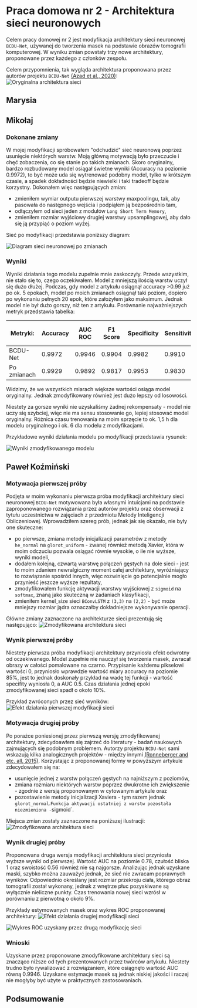 # Praca domowa nr 2 - Architektura sieci neuronowych
Celem pracy domowej nr 2 jest modyfikacja architektury sieci neuronowej `BCDU-Net`, używanej do tworzenia masek na podstawie obrazów tomografii komputerowej. W wyniku zmian powstały trzy nowe architektury, proponowane przez każdego z członków zespołu.

Celem przypomnienia, tak wygląda architektura proponowana przez autorów projektu `BCDU-Net` [(Azad et al., 2020)](https://github.com/rezazad68/BCDU-Net):
![Oryginalna architektura sieci](./data/bcdunet.png)
## Marysia

## Mikołaj

### Dokonane zmiany

W mojej modyfikacji spróbowałem "odchudzić" sieć neuronową poprzez usunięcie niektórych warstw. Moją główną motywacją było przeczucie i chęć zobaczenia, co się stanie po takich zmianach. Skoro oryginalny, bardzo rozbudowany model osiągał świetne wyniki (Accuracy na poziomie 0.9972), to być może uda się wytrenować podobny model, tylko w krótszym czasie, a spadek dokładności będzie niewielki i taki tradeoff będzie korzystny. Dokonałem więc następujących zmian:
- zmieniłem wymiar outputu pierwszej warstwy maxpoolingu, tak, aby pasowała do następnego wejścia i podpiąłem ją bezpośrednio tam, 
- odłączyłem od sieci jeden z modułów `Long Short Term Memory`,
- zmieniłem rozmiar wyjściowy drugiej warstwy upsamplingowej, aby dało się ją przypiąć o poziom wyżej. 

Sieć po modyfikacji przedstawia poniższy diagram:

![Diagram sieci neuronowej po zmianach](./data/bcdunet_mikolaj.png)


### Wyniki

Wyniki działania tego modelu zupełnie mnie zaskoczyły. Przede wszystkim, nie stało się to, czego oczekiwałem. Model z mniejszą ilością warstw uczył się dużo dłużej. Podczas, gdy model z artykułu osiągnął accuracy >0.99 już po ok. 5 epokach, model po moich zmianach osiągnął taki poziom, dopiero po wykonaniu pełnych 20 epok, które założyłem jako maksimum. Jednak model nie był dużo gorszy, niż ten z artykułu. Porównanie najważniejszych metryk przedstawia tabelka:


| Metryki: | Accuracy |  AUC ROC | F1 Score | Specificity | Sensitivity | Jaccard similarity score|
| ------- | --------- | ------ | ----- | --- | --- | --- |
| BCDU-Net | 0.9972 | 0.9946 | 0.9904 | 0.9982 | 0.9910 | 0.9972 |
|  Po zmianach| 0.9929 | 0.9892 | 0.9817 | 0.9953 | 0.9830 | 0.9641|


Widzimy, że we wszystkich miarach większe wartości osiąga model oryginalny. Jednak zmodyfikowany również jest dużo lepszy od losowości.

Niestety za gorsze wyniki nie uzyskaliśmy żadnej rekompensaty - model nie uczy się szybciej, więc nie ma sensu stosowanie go, lepiej stosować model oryginalny. Różnica czasu trenowania na moim sprzęcie to ok. 1,5 h dla modelu oryginalnego i ok. 6 dla modelu z modyfikacjami.

Przykładowe wyniki działania modelu po modyfikacji przedstawia rysunek:

![Wyniki zmodyfikowanego modelu](./data/sample_resultsmikolaj.png)



## Paweł Koźmiński
### Motywacja pierwszej próby
Podjęta w moim wykonaniu pierwsza próba modyfikacji architektury sieci neuronowej `BCDU-Net` motywowana była własnymi intuicjami na podstawie zaproponowanego rozwiązania przez autorów projektu oraz obserwacji z tytułu uczestnictwa w zajęciach z przedmiotu Metody Inteligencji Obliczeniowej. Wprowadziłem szereg prób, jednak jak się okazało, nie były one skuteczne:
 - po pierwsze, zmiana metody inicjalizacji parametrów z metody `he_normal` na `glorot_uniform` - zwanej również metodą Xavier, która w moim odczuciu pozwala osiągać równie wysokie, o ile nie wyższe, wyniki modeli,
 - dodałem kolejną, czwartą warstwę połączeń gęstych na dole sieci - jest to moim zdaniem newralgiczny moment całej architektury, wyróżniający to rozwiązanie spośród innych, więc rozwinięcie go potencjalnie mogło przynieść jeszcze wyższe rezultaty,
 - zmodyfikowałem funkcję aktywacji warstwy wyjściowej z `sigmoid` na `softmax`, znaną jako skuteczną w zadaniach klasyfikacji,
 - zmieniłem kernel_size sieci `BConvLSTM` z `(3,3)` na `(2,2)` - być może mniejszy rozmiar jądra oznaczałby dokładniejsze wykonywanie operacji.

Główne zmiany zaznaczone na architekturze sieci prezentują się następująco:
![Zmodyfikowana architektura sieci](./data/bcdunet_mod_01.png)

### Wynik pierwszej próby
Niestety pierwsza próba modyfikacji architektury przyniosła efekt odwrotny od oczekiwanego. Model zupełnie nie nauczył się tworzenia masek, zwracał obrazy w całości pomalowane na czarno. Przypisanie każdemu pikselowi wartości 0, przyniosło wprawdzie wartość miary accuracy na poziomie 85%, jest to jednak doskonały przykład na wadę tej funkcji - wartość specifity wyniosła 0, a AUC 0.5. 
Czas działania jednej epoki zmodyfikowanej sieci spadł o około 10%.

Przykład zwróconych przez sieć wyników:
![Efekt działania pierwszej modyfikacji sieci](./data/sample_results01.png)

### Motywacja drugiej próby
Po porażce poniesionej przez pierwszą wersję zmodyfikowanej architektury, zdecydoawłem się zajrzeć do literatury - badań naukowych zajmujących się podobnym problemem. Autorzy projektu `BCDU-Net` sami wskazują kilka analogicznych projektów - między innymi [(Ronneberger and etc. all, 2015)](https://arxiv.org/abs/1505.04597). Korzystając z proponowanej formy w powyższym artykule zdecydowałem się na:
 - usunięcie jednej z warstw połączeń gęstych na najniższym z poziomów,
 - zmiana rozmiaru niektórych warstw poprzez dwukrotne ich zwiększenie - zgodnie z wersją proponowanym w cytowanym artykule oraz
 - pozostawienie metody inicjalizacji Xaviera - tym razem jednak `glorot_normal`.`
Funkcja aktywacji ostatniej z warstw pozostała niezmieniona - `sigmoid`. 

Miejsca zmian zostały zaznaczone na poniższej ilustracji:
![Zmodyfikowana architektura sieci](./data/bcdunet_mod_02.png)

### Wynik drugiej próby

Proponowana druga wersja modyfikacji architektura sieci przyniosła wyższe wyniki od pierwszej. Wartość AUC na poziomie 0.78, czułość bliska 1 oraz swoistość 0.56 również nie są najgorsze. Analizując jednak uzyskane maski, szybko można zauważyć jednak, że sieć nie zwracam poprawnych wyników. Odpowiednio określany jest rozmiar przekroju ciała, którego obraz tomografii został wykonany, jednak z wnętrze płuc pozyskiwane są wyłącznie nieliczne punkty. Czas trenowania nowej sieci wzrósł w porównaniu z pierwotną o około 9%.

Przykłady estymowanych masek oraz wykres ROC proponowanej architektury:
![Efekt działania drugiej modyfikacji sieci](./data/sample_results02.png)

![Wykres ROC uzyskany przez drugą modyfikację sieci](./data/ROC02.png)

### Wnioski
Uzyskane przez proponowane zmodyfikowane architektury sieci są znacząco niższe od tych prezentowanych przez twórców artykułu. Niestety trudno było rywalizować z rozwiązaniem, które osiągnęło wartość AUC równą 0.9946. Uzyskane estymacje masek są jednak niskiej jakości i raczej nie mogłyby być użyte w praktycznych zastosowaniach.

## Podsumowanie
